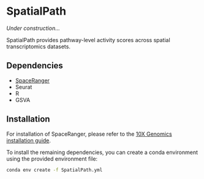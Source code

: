 # SpatialPath

*Under construction...*

SpatialPath provides pathway-level activity scores across spatial transcriptomics datasets.

## Dependencies

- [SpaceRanger](https://www.10xgenomics.com/support/software/space-ranger/downloads/space-ranger-installation)
- Seurat
- R
- GSVA

## Installation

For installation of SpaceRanger, please refer to the [10X Genomics installation guide](https://www.10xgenomics.com/support/software/space-ranger/downloads/space-ranger-installation).

To install the remaining dependencies, you can create a conda environment using the provided environment file:

```bash
conda env create -f SpatialPath.yml
```
